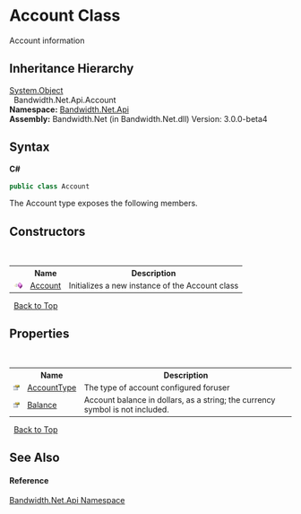 ﻿# Account Class
 

Account information


## Inheritance Hierarchy
<a href="http://msdn2.microsoft.com/en-us/library/e5kfa45b" target="_blank">System.Object</a><br />&nbsp;&nbsp;Bandwidth.Net.Api.Account<br />
**Namespace:**&nbsp;<a href ="N_Bandwidth_Net_Api.md">Bandwidth.Net.Api</a><br />**Assembly:**&nbsp;Bandwidth.Net (in Bandwidth.Net.dll) Version: 3.0.0-beta4

## Syntax

**C#**<br />
``` C#
public class Account
```

The Account type exposes the following members.


## Constructors
&nbsp;<table><tr><th></th><th>Name</th><th>Description</th></tr><tr><td>![Public method](media/pubmethod.gif "Public method")</td><td><a href ="M_Bandwidth_Net_Api_Account__ctor.md">Account</a></td><td>
Initializes a new instance of the Account class</td></tr></table>&nbsp;
<a href="#account-class">Back to Top</a>

## Properties
&nbsp;<table><tr><th></th><th>Name</th><th>Description</th></tr><tr><td>![Public property](media/pubproperty.gif "Public property")</td><td><a href ="P_Bandwidth_Net_Api_Account_AccountType.md">AccountType</a></td><td>
The type of account configured foruser</td></tr><tr><td>![Public property](media/pubproperty.gif "Public property")</td><td><a href ="P_Bandwidth_Net_Api_Account_Balance.md">Balance</a></td><td>
Account balance in dollars, as a string; the currency symbol is not included.</td></tr></table>&nbsp;
<a href="#account-class">Back to Top</a>

## See Also


#### Reference
<a href ="N_Bandwidth_Net_Api.md">Bandwidth.Net.Api Namespace</a><br />